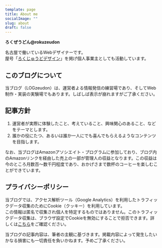 ```yaml
---
template: page
title: About me
socialImage: ""
slug: about
draft: false
---
```

**ろくぜうどん@rokuzeudon**

名古屋で働いているWebデザイナーです。\
屋号「[ろくじゅうどデザイン](https://rokujuudo.com/)」を掲げ個人事業主としても活動しています。

## このブログについて

当ブログ（LOGzeudon）は、運営者よる情報発信の練習場であり、そしてWeb制作・実装の実験場でもあります。しばしば表示が崩れますがご了承ください。

## 記事方針

1. 運営者が実際に体験したこと、考えていること、興味関心のあること、などをテーマとします。
2. 誰かの役にたつ、あるいは誰か一人にでも喜んでもらえるようなコンテンツを目指します。

なお、当ブログはAmazonアソシエイト・プログラムに参加しており、ブログ内のAmazonリンクを経由した売上の一部が管理人の収益となります。この収益は今のところ月数百〜数千円程度であり、おかげさまで数杯のコーヒーを楽しむことができています。

## プライバシーポリシー

当ブログでは、アクセス解析ツール（Google Analytics）を利用したトラフィックデータ収集のためにCookie（クッキー）を利用しています。\
この情報は匿名で収集され個人を特定するものではありません。このトラフィックデータ収集は、ブラウザ設定でCookieを無効にすることで拒否できます。詳しくは[こちら](https://policies.google.com/technologies/partner-sites?hl=ja)をご確認ください。

当ブログの記事内容は、筆者の主観に基づきます。掲載内容によって発生したいかなる損害にも一切責任を負いかねます。予めご了承ください。